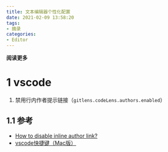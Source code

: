 ```yaml
---
title: 文本编辑器个性化配置
date: 2021-02-09 13:58:20
tags: 
- 摘录
categories: 
- Editor
---
```


**阅读更多**

<!--more-->

# 1 vscode

1. 禁用行内作者提示链接（`gitlens.codeLens.authors.enabled`）

## 1.1 参考

* [How to disable inline author link?](https://github.com/eamodio/vscode-gitlens/issues/54)
* [vscode快捷键（Mac版）](https://zhuanlan.zhihu.com/p/66331018)